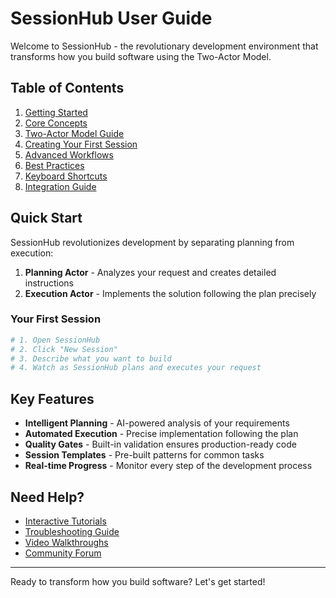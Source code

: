 # SessionHub User Guide

Welcome to SessionHub - the revolutionary development environment that transforms how you build software using the Two-Actor Model.

## Table of Contents

1. [Getting Started](./getting-started.md)
2. [Core Concepts](./core-concepts.md)
3. [Two-Actor Model Guide](./two-actor-model.md)
4. [Creating Your First Session](./first-session.md)
5. [Advanced Workflows](./advanced-workflows.md)
6. [Best Practices](./best-practices.md)
7. [Keyboard Shortcuts](./keyboard-shortcuts.md)
8. [Integration Guide](./integrations.md)

## Quick Start

SessionHub revolutionizes development by separating planning from execution:

1. **Planning Actor** - Analyzes your request and creates detailed instructions
2. **Execution Actor** - Implements the solution following the plan precisely

### Your First Session

```bash
# 1. Open SessionHub
# 2. Click "New Session"
# 3. Describe what you want to build
# 4. Watch as SessionHub plans and executes your request
```

## Key Features

- **Intelligent Planning** - AI-powered analysis of your requirements
- **Automated Execution** - Precise implementation following the plan
- **Quality Gates** - Built-in validation ensures production-ready code
- **Session Templates** - Pre-built patterns for common tasks
- **Real-time Progress** - Monitor every step of the development process

## Need Help?

- [Interactive Tutorials](../tutorials/README.md)
- [Troubleshooting Guide](../troubleshooting/README.md)
- [Video Walkthroughs](./video-tutorials.md)
- [Community Forum](https://github.com/sessionhub/community)

---

Ready to transform how you build software? Let's get started!
